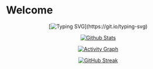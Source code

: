 # Welcome

<div align="center">
  
  [![Typing SVG](https://readme-typing-svg.demolab.com?font=Fira+Code&pause=2500&center=true&vCenter=true&multiline=true&width=500&height=100&lines=I'm+a+Full-Stack+Software+Developer;Enjoy+my+projects!)](https://git.io/typing-svg)

  [![Github Stats](https://github-readme-stats.vercel.app/api?username=kaptcha0&count_private=true&show_icons=true&theme=gotham&hide_border=true)](https://git.io/readme-stats)

  [![Activity Graph](https://github-readme-activity-graph.cyclic.app/graph?username=kaptcha0&theme=gotham)](https://github.com/ashutosh00710/github-readme-activity-graph)

  [![GitHub Streak](https://streak-stats.demolab.com?user=kaptcha0&theme=gotham&hide_border=true)](https://git.io/streak-stats)

</div>
